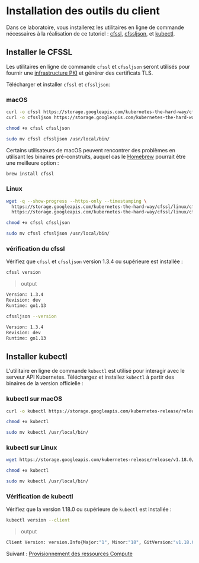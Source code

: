 # Installation des outils du client

Dans ce laboratoire, vous installerez les utilitaires en ligne de commande nécessaires à la réalisation de ce tutoriel : [cfssl](https://github.com/cloudflare/cfssl), [cfssljson](https://github.com/cloudflare/cfssl), et [kubectl](https://kubernetes.io/docs/tasks/tools/install-kubectl).

## Installer le CFSSL

Les utilitaires en ligne de commande `cfssl` et `cfssljson` seront utilisés pour fournir une [infrastructure PKI](https://en.wikipedia.org/wiki/Public_key_infrastructure) et générer des certificats TLS.

Télécharger et installer  `cfssl` et `cfssljson`:

### macOS

```sh
curl -o cfssl https://storage.googleapis.com/kubernetes-the-hard-way/cfssl/darwin/cfssl
curl -o cfssljson https://storage.googleapis.com/kubernetes-the-hard-way/cfssl/darwin/cfssljson
```

```sh
chmod +x cfssl cfssljson
```

```sh
sudo mv cfssl cfssljson /usr/local/bin/
```

Certains utilisateurs de macOS peuvent rencontrer des problèmes en utilisant les binaires pré-construits, auquel cas le [Homebrew](https://brew.sh) pourrait être une meilleure option :

```sh
brew install cfssl
```

### Linux

```sh
wget -q --show-progress --https-only --timestamping \
  https://storage.googleapis.com/kubernetes-the-hard-way/cfssl/linux/cfssl \
  https://storage.googleapis.com/kubernetes-the-hard-way/cfssl/linux/cfssljson
```

```sh
chmod +x cfssl cfssljson
```

```sh
sudo mv cfssl cfssljson /usr/local/bin/
```

### vérification du cfssl

Vérifiez que `cfssl` et `cfssljson` version 1.3.4 ou supérieure est installée :

```sh
cfssl version
```

> output

```sh
Version: 1.3.4
Revision: dev
Runtime: go1.13
```

```sh
cfssljson --version
```

```sh
Version: 1.3.4
Revision: dev
Runtime: go1.13
```

## Installer kubectl

L'utilitaire en ligne de commande `kubectl` est utilisé pour interagir avec le serveur API Kubernetes. Téléchargez et installez `kubectl` à partir des binaires de la version officielle :

### kubectl sur macOS

```sh
curl -o kubectl https://storage.googleapis.com/kubernetes-release/release/v1.18.0/bin/darwin/amd64/kubectl
```

```sh
chmod +x kubectl
```

```sh
sudo mv kubectl /usr/local/bin/
```

### kubectl sur Linux

```sh
wget https://storage.googleapis.com/kubernetes-release/release/v1.18.0/bin/linux/amd64/kubectl
```

```sh
chmod +x kubectl
```

```sh
sudo mv kubectl /usr/local/bin/
```

### Vérification de kubectl

Vérifiez que la version 1.18.0 ou supérieure de `kubectl` est installée :

```sh
kubectl version --client
```

> output

```sh
Client Version: version.Info{Major:"1", Minor:"18", GitVersion:"v1.18.0", GitCommit:"c97fe5036ef3df2967d086711e6c0c405941e14b", GitTreeState:"clean", BuildDate:"2019-10-15T19:18:23Z", GoVersion:"go1.12.10", Compiler:"gc", Platform:"darwin/amd64"}
```

Suivant : [Provisionnement des ressources Compute](03-compute-resources.md)
